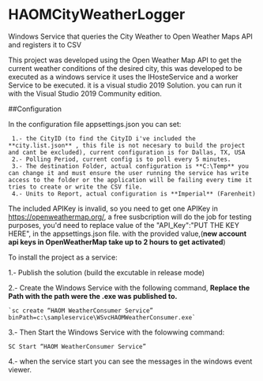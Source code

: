 # HAOMCityWeatherLogger
Windows Service that queries the City Weather to Open Weather Maps API and registers it to CSV 

This project was developed using the Open Weather Map API to get the current weather conditions of the desired city, this was developed to be executed as a windows service
it uses the IHosteService and a worker Service to be executed.
it is a visual studio 2019 Solution. you can run it with the Visual Studio 2019 Community edition.

##Configuration

In the configuration file appsettings.json you can set:

     1.- the CityID (to find the CityID i've included the **city.list.json** , this file is not necesary to build the project and cant be excluded), current configuration is for Dallas, TX, USA
     2.- Polling Period, current config is to poll every 5 minutes.
     3.- The destination Folder, actual configuration is **C:\Temp** you can change it and must ensure the user running the service has write access to the folder or the application will be failing every time it tries to create or write the CSV file.
     4.- Units to Report, actual configuration is **Imperial** (Farenheit)


The included APIKey is invalid, so you need to get one APIKey in https://openweathermap.org/, a free susbcription will do the job for testing purposes, you'd need to replace value of the  "API_Key":"PUT THE KEY HERE", in the appsettings.json file. with the provided value,(**new account api keys in OpenWeatherMap take up to 2 hours to get activated**)

To install the project as a service:

1.- Publish the solution (build the excutable in release mode)

2.- Create the Windows Service with the following command, **Replace the Path with the path were the .exe was published to.**

    `sc create “HAOM WeatherConsumer Service” binPath=c:\sampleservice\WSvcHAOMWeatherConsumer.exe`
    
3.- Then Start the Windows Service with the folowwing command:

  `SC Start “HAOM WeatherConsumer Service”`
  
4.- when the service start you can see the messages in the windows event viewer.




